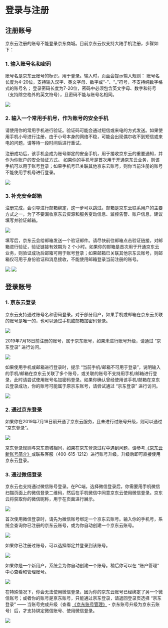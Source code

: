 # 登录与注册
## 注册账号
京东云注册的账号不能登录京东商城。目前京东云仅支持大陆手机注册，步骤如下：

### 1. 输入账号名和密码
账号名是京东云账号的标识，用于登录。输入时，页面会提示输入规则：
账号名长度为4-20位，支持输入汉字、英文字母、数字或“-”、“_”符号，不支持纯数字格式的账号名；
登录密码长度为7-20位，密码中必须包含英文字母、数字和符号（支持除空格外的英文符号），且密码不能与账号名相同。

![](../../../image/User/Account-Mgmt/reg2.png)

### 2. 输入一个常用手机号，作为账号的安全手机
请使用你的常用手机进行验证。验证码可能会通过短信或来电的方式发送。如果使用手机小号进行注册，由于小号本身的网络不稳，可能会出现偶尔收不到短信或来电的问题，请等待一段时间后进行重试。

注册成功后，该手机会成为账号绑定的安全手机，用于接收京东云的重要通知，并作为你账户的安全验证方式。
如果你的手机号是首次用于开通京东云业务，则该手机可以用于账号登录；如果手机号已关联其他京东云账号，则你当前注册的账号不能使用手机号进行登录。

![](../../../image/User/Account-Mgmt/reg3.png)

### 3. 补充安全邮箱
注册完成，会引导进行邮箱绑定，这一步可以跳过。邮箱是京东云联系用户的主要方式之一，为了不要漏收京东云资源和服务变动信息、监控告警、账户信息，建议填写并验证邮箱。

![](../../../image/User/Account-Mgmt/reg4.png)

填写后，京东云会给邮箱发送一个验证邮件。请尽快前往邮箱点击验证链接，对邮箱进行验证，验证链接有效期为 2 个小时。如果你的邮箱是首次用于开通京东云业务，则验证成功后邮箱可用于账号登录；如果邮箱已关联其他京东云账号，则邮箱仅可用于身份验证和消息接收，不能使用邮箱登录当前注册的账号。

![](../../../image/User/Account-Mgmt/reg5.png)
![](../../../image/User/Account-Mgmt/reg7.png)

## 登录账号

### 1. 京东云登录
京东云支持通过账号名和密码登录。对于部分用户，如果手机或邮箱在京东云关联的账号是唯一的，也可以通过手机或邮箱加密码登录。

![](../../../image/User/Account-Mgmt/log1-1030.PNG)

2019年7月18日前注册的账号，属于京东账号，如果未进行账号升级，请通过 “京东登录” 进行访问。

![](../../../image/User/Account-Mgmt/login2-1030.png)

如果使用手机或邮箱进行登录时，提示 “当前手机/邮箱不可用于登录”，说明输入的手机/邮箱在京东云关联了多个账号，或关联的账号不支持用手机/邮箱进行登录，此时请尝试使用账号名加密码登录。如果你确认曾经使用该手机/邮箱在京东云登录成功，你的账号可能属于原京东账号，请尝试通过 “京东登录” 进行访问。

![](../../../image/User/Account-Mgmt/login3-1030.png)

### 2. 通过京东登录
如果你在2019年7月18日前开通了京东云服务，且未进行过账号升级，则可以通过 “京东登录”。

![](../../../image/User/Account-Mgmt/log4.png)

京东登录规则与京东商城相同，如果在京东登录过程中遇到问题，请参考[《京东云新账号简介》](https://docs.jdcloud.com/cn/account-management/what-is-jdcloud-account)或联系客服（400-615-1212）进行账号升级。升级后即可直接使用京东云登录。

### 3. 通过微信登录
京东云也支持通过微信账号登录。在PC端，选择微信登录后，你需要用手机微信扫描页面上的微信登录二维码，然后在手机微信中同意京东云使用微信登录。京东云将获取你的微信昵称，用于在页面进行展示。

![](../../../image/User/Account-Mgmt/wechat-login1.PNG)

首次使用微信登录时，请先为微信账号绑定一个京东云账号。输入你的手机号，系统会查询你已注册的京东云账号，或为你自动创建一个京东云账号。

![](../../../image/User/Account-Mgmt/wechat-login2.PNG)

如果你已注册过账号，可以选择绑定并登录到该账号。

![](../../../image/User/Account-Mgmt/wechat-login3.png)

如果你是一个新用户，系统会为你自动创建一个账号。稍后你可以在 “账户管理” 中心查看和管理账号。

![](../../../image/User/Account-Mgmt/wechat-login6.PNG)

在特殊情况下，你会无法使用微信登录，因为你的京东云账号已经绑定了另一个微信账号；或者你的账号是京东账号，只能通过京东登录，请返回登录页选择 “京东登录” —— 当账号完成升级（查看 [《京东账号管理》](https://docs.jdcloud.com/cn/account-management/manage-jd-account) - 京东账号升级为京东云账号）后，才支持绑定微信账号、使用微信登录。

![](../../../image/User/Account-Mgmt/wechat-login4.png)
